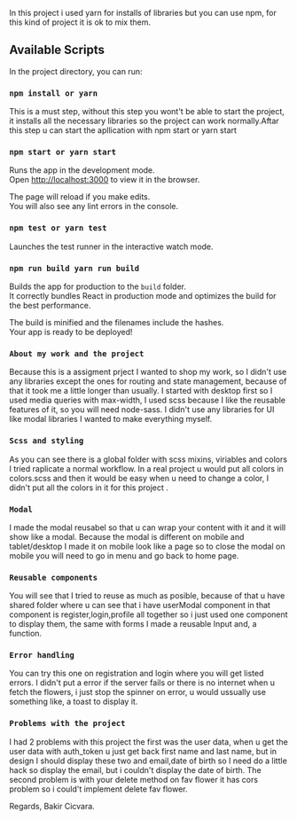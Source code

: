 In this project i used yarn for installs of libraries but you can use npm, for this kind of project it is ok to mix them.

## Available Scripts

In the project directory, you can run:

### `npm install or yarn`

This is a must step, without this step you wont't be able to start the project, it installs all the necessary libraries so the project can work normally.Aftar this step u can start the apllication with npm start or yarn start

### `npm start or yarn start`

Runs the app in the development mode.<br>
Open [http://localhost:3000](http://localhost:3000) to view it in the browser.

The page will reload if you make edits.<br>
You will also see any lint errors in the console.

### `npm test or yarn test`

Launches the test runner in the interactive watch mode.<br>

### `npm run build yarn run build`

Builds the app for production to the `build` folder.<br>
It correctly bundles React in production mode and optimizes the build for the best performance.

The build is minified and the filenames include the hashes.<br>
Your app is ready to be deployed!

### `About my work and the project`

Because this is a assigment prject I wanted to shop my work, so I didn't use any libraries except the ones for routing and state management, because of that it took me a little longer than usually.
I started with desktop first so I used media queries with max-width, I used scss because I like the reusable features of it, so you will need node-sass.
I didn't use any libraries for UI like modal libraries I wanted to make everything myself.

### `Scss and styling`

As you can see there is a global folder with scss mixins, viriables and colors I tried raplicate a normal workflow.
In a real project u would put all colors in colors.scss and then it would be easy when u need to change a color, I didn't put all the colors in it for this project .

### `Modal`

I made the modal reusabel so that u can wrap your content with it and it will show like a modal.
Because the modal is different on mobile and tablet/desktop I made it on mobile look like a page so to close the modal on mobile you will need to go in menu and go back to home page.

### `Reusable components`

You will see that I tried to reuse as much as posible, because of that u have shared folder where u can see that i have userModal component in that component is register,login,profile all together so i just used one component to display them, the same with forms I made a reusable Input and, a function.

### `Error handling`

You can try this one on registration and login where you will get listed errors. I didn't put a error if the server fails or there is no internet when u fetch the flowers, i just stop the spinner on error, u would ussually use something like, a toast to display it.

### `Problems with the project`

I had 2 problems with this project the first was the user data, when u get the user data with auth_token u just get back first name and last name, but in design I should display these two and email,date of birth so I need do a little hack so display the email, but i couldn't display the date of birth.
The second problem is with your delete method on fav flower it has cors problem so i could't implement delete fav flower.

Regards,
Bakir Cicvara.
